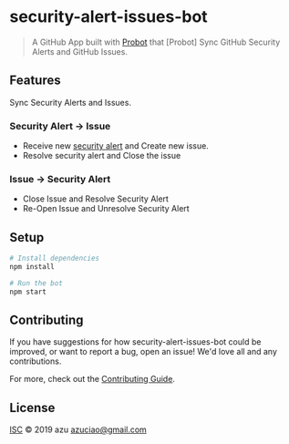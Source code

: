 # security-alert-issues-bot

> A GitHub App built with [Probot](https://github.com/probot/probot) that [Probot] Sync GitHub Security Alerts and GitHub Issues.

## Features

Sync Security Alerts and Issues.

### Security Alert -> Issue

- Receive new [security alert](https://help.github.com/en/articles/about-security-alerts-for-vulnerable-dependencies#about-security-vulnerabilities) and Create new issue.
- Resolve security alert and Close the issue

### Issue -> Security Alert

- Close Issue and Resolve Security Alert
- Re-Open Issue and Unresolve Security Alert

## Setup

```sh
# Install dependencies
npm install

# Run the bot
npm start
```

## Contributing

If you have suggestions for how security-alert-issues-bot could be improved, or want to report a bug, open an issue! We'd love all and any contributions.

For more, check out the [Contributing Guide](CONTRIBUTING.md).

## License

[ISC](LICENSE) © 2019 azu <azuciao@gmail.com>
